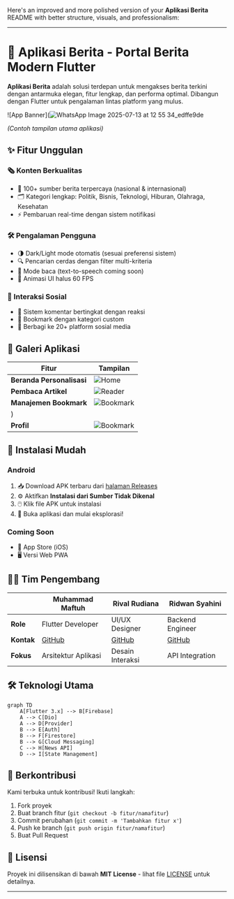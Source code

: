 Here's an improved and more polished version of your **Aplikasi Berita** README with better structure, visuals, and professionalism:

---

# 📱 Aplikasi Berita - Portal Berita Modern Flutter

**Aplikasi Berita** adalah solusi terdepan untuk mengakses berita terkini dengan antarmuka elegan, fitur lengkap, dan performa optimal. Dibangun dengan Flutter untuk pengalaman lintas platform yang mulus.

![App Banner](![WhatsApp Image 2025-07-13 at 12 55 34_edffe9de](https://github.com/user-attachments/assets/6853ae60-f9fe-49b5-b567-f59999696f07)
  
*(Contoh tampilan utama aplikasi)*

## ✨ Fitur Unggulan

### 🗞️ Konten Berkualitas
- 📰 100+ sumber berita terpercaya (nasional & internasional)
- 🗂 Kategori lengkap: Politik, Bisnis, Teknologi, Hiburan, Olahraga, Kesehatan
- ⚡ Pembaruan real-time dengan sistem notifikasi

### 🛠️ Pengalaman Pengguna
- 🌗 Dark/Light mode otomatis (sesuai preferensi sistem)
- 🔍 Pencarian cerdas dengan filter multi-kriteria
- 📖 Mode baca (text-to-speech coming soon)
- 🚀 Animasi UI halus 60 FPS

### 🔄 Interaksi Sosial
- 💬 Sistem komentar bertingkat dengan reaksi
- 📌 Bookmark dengan kategori custom
- 🤝 Berbagi ke 20+ platform sosial media

## 📸 Galeri Aplikasi

| Fitur | Tampilan |
|-------|----------|
| **Beranda Personalisasi** | ![Home](https://github.com/user-attachments/assets/6853ae60-f9fe-49b5-b567-f59999696f07) |
| **Pembaca Artikel** | ![Reader](https://github.com/user-attachments/assets/9c284254-e06c-4f69-84ab-5f520ca828cb) |
| **Manajemen Bookmark** | ![Bookmark](https://github.com/user-attachments/assets/7679b361-6e2c-4be5-bc72-137e31ca2fef)
) |
| **Profil** | ![Bookmark](https://github.com/user-attachments/assets/5d12df43-1949-46aa-a282-260c75039d5d) |



## 🚀 Instalasi Mudah

### Android
1. 📥 Download APK terbaru dari [halaman Releases](https://github.com/Maftuuh1922/aplikasi_berita/releases)
2. ⚙️ Aktifkan **Instalasi dari Sumber Tidak Dikenal**
3. 🖱️ Klik file APK untuk instalasi
4. 🎉 Buka aplikasi dan mulai eksplorasi!

### Coming Soon
- 🍏 App Store (iOS)
- 🖥️ Versi Web PWA

## 👨‍💻 Tim Pengembang

| | Muhammad Maftuh | Rival Rudiana | Ridwan Syahini |
|-|-----------------|---------------|-----------------|
| **Role** | Flutter Developer | UI/UX Designer | Backend Engineer |
| **Kontak** | [GitHub](https://github.com/Maftuuh1922) | [GitHub](https://github.com/rivalrudiana1) | [GitHub](https://github.com/rdwnsyh) |
| **Fokus** | Arsitektur Aplikasi | Desain Interaksi | API Integration |

## 🛠️ Teknologi Utama

```mermaid
graph TD
    A[Flutter 3.x] --> B[Firebase]
    A --> C[Dio]
    A --> D[Provider]
    B --> E[Auth]
    B --> F[Firestore]
    B --> G[Cloud Messaging]
    C --> H[News API]
    D --> I[State Management]
```

## 🤝 Berkontribusi

Kami terbuka untuk kontribusi! Ikuti langkah:
1. Fork proyek
2. Buat branch fitur (`git checkout -b fitur/namafitur`)
3. Commit perubahan (`git commit -m 'Tambahkan fitur x'`)
4. Push ke branch (`git push origin fitur/namafitur`)
5. Buat Pull Request

## 📄 Lisensi
Proyek ini dilisensikan di bawah **MIT License** - lihat file [LICENSE](LICENSE) untuk detailnya.

---



